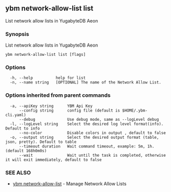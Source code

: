 ## ybm network-allow-list list

List network allow lists in YugabyteDB Aeon

### Synopsis

List network allow lists in YugabyteDB Aeon

```
ybm network-allow-list list [flags]
```

### Options

```
  -h, --help          help for list
  -n, --name string   [OPTIONAL] The name of the Network Allow List.
```

### Options inherited from parent commands

```
  -a, --apiKey string      YBM Api Key
      --config string      config file (default is $HOME/.ybm-cli.yaml)
      --debug              Use debug mode, same as --logLevel debug
  -l, --logLevel string    Select the desired log level format(info). Default to info
      --no-color           Disable colors in output , default to false
  -o, --output string      Select the desired output format (table, json, pretty). Default to table
      --timeout duration   Wait command timeout, example: 5m, 1h. (default 168h0m0s)
      --wait               Wait until the task is completed, otherwise it will exit immediately, default to false
```

### SEE ALSO

* [ybm network-allow-list](ybm_network-allow-list.md)	 - Manage Network Allow Lists

